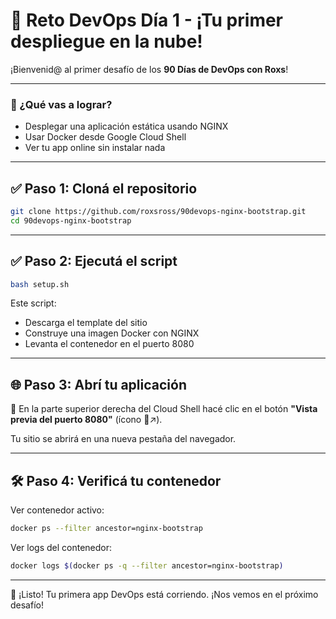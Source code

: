 
# 🧪 Reto DevOps Día 1 - ¡Tu primer despliegue en la nube!

¡Bienvenid@ al primer desafío de los **90 Días de DevOps con Roxs**!

---

### 🚀 ¿Qué vas a lograr?

- Desplegar una aplicación estática usando NGINX
- Usar Docker desde Google Cloud Shell
- Ver tu app online sin instalar nada

---

## ✅ Paso 1: Cloná el repositorio

```bash
git clone https://github.com/roxsross/90devops-nginx-bootstrap.git
cd 90devops-nginx-bootstrap
````

---

## ✅ Paso 2: Ejecutá el script

```bash
bash setup.sh
```

Este script:

* Descarga el template del sitio
* Construye una imagen Docker con NGINX
* Levanta el contenedor en el puerto 8080

---

## 🌐 Paso 3: Abrí tu aplicación

🔎 En la parte superior derecha del Cloud Shell hacé clic en el botón
**"Vista previa del puerto 8080"** (ícono 🔳↗️).

Tu sitio se abrirá en una nueva pestaña del navegador.

---

## 🛠️ Paso 4: Verificá tu contenedor

Ver contenedor activo:

```bash
docker ps --filter ancestor=nginx-bootstrap
```

Ver logs del contenedor:

```bash
docker logs $(docker ps -q --filter ancestor=nginx-bootstrap)
```

---

🎉 ¡Listo!
Tu primera app DevOps está corriendo.
¡Nos vemos en el próximo desafío!
